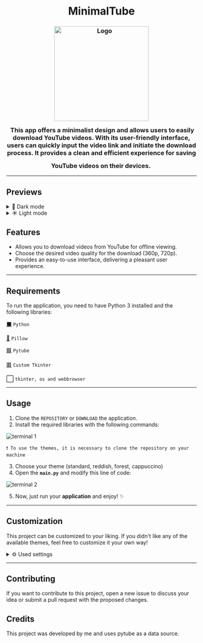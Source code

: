 <h1 align="center">MinimalTube</h1>

<h3 align="center">
	<img src="https://github.com/Dimitri-Matheus/Dimitri-Matheus/assets/121637762/03ec39d0-9d1a-44cd-ba83-825681a44c3f" width="250" alt="Logo"/><br/>
	<img src="https://raw.githubusercontent.com/catppuccin/catppuccin/main/assets/misc/transparent.png" height="30" width="0px"/>
	This app offers a minimalist design and allows users to easily download YouTube videos. With its user-friendly interface, users can quickly input the video link and initiate the download process. It provides a clean and efficient experience for saving YouTube videos on their devices.
	<img src="https://raw.githubusercontent.com/catppuccin/catppuccin/main/assets/misc/transparent.png" height="30" width="0px"/>
</h3>

---

## Previews
<details>
<summary>🌙 Dark mode </summary>
	<p align="center">
  	<img src="https://github.com/Dimitri-Matheus/MinimalTube/assets/121637762/d84237c1-b699-43fe-b20e-9b9e6f729004"  alt="image 1"/>
	</p>
</details>

<details>
<summary>☀️ Light mode </summary>
	<p align="center">
	<img src="https://github.com/Dimitri-Matheus/MinimalTube/assets/121637762/fdc5df48-715b-49c6-8a55-89da131681db"  alt="image 2"/>
	</p>
</details>

## Features

- Allows you to download videos from YouTube for offline viewing.
- Choose the desired video quality for the download (360p, 720p).
- Provides an easy-to-use interface, delivering a pleasant user experience.

---

## Requirements

To run the application, you need to have Python 3 installed and the following libraries:

[⬛️](https://www.python.org/)  `Python`

[🔳](https://pypi.org/project/Pillow/)  `Pillow`

[🟩](https://github.com/pytube/pytube)  `Pytube`

[🟥](https://github.com/TomSchimansky/CustomTkinter)  `Custom Tkinter`

⬜  `tkinter, os and webbrowser`

---

## Usage

1. Clone the `REPOSITORY` or `DOWNLOAD` the application.
2. Install the required libraries with the following commands:

![terminal 1](https://github.com/Dimitri-Matheus/MinimalTube/assets/121637762/2fcf1ccb-ecef-4082-8fd7-37e6dd4b67c9)
```
❗ To use the themes, it is necessary to clone the repository on your machine
```

3. Choose your theme (standard, reddish, forest, cappuccino)
4. Open the **`main.py`** and modify this line of code:

![terminal 2](https://github.com/Dimitri-Matheus/MinimalTube/assets/121637762/bc09b22b-9b23-46c9-9021-6e0060bce55d)

5. Now, just run your **application** and enjoy! ✨

---

## Customization

This project can be customized to your liking. If you didn't like any of the available themes, feel free to customize it your own way!
<details>
<summary>⚙️ Used settings</summary>
   
   - Open the project folder and navigate to `themes > standard.json` then make a copy of this file.
   
   - Now you can edit each parameter as desired.
   
   - Here are some parameters that I usually edit (the first color refers to the **light mode** and the second color to the **dark mode**).
<p>

```json
{
  "CTkButton": {
    "corner_radius": 10,
    "fg_color": ["blue", "blue"],
    "hover_color": ["gray", "gray"],
    "border_color": ["gray", "gray"],
  },
  "CTkEntry": {
    "corner_radius": 10,
    "fg_color": ["red", "red"],
    "border_color": ["white", "white"],
  },
```
</p>
</details>

---

## Contributing

If you want to contribute to this project, open a new issue to discuss your idea or submit a pull request with the proposed changes.

## Credits

This project was developed by me and uses pytube as a data source.

